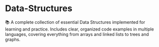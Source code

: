 # Data-Structures
📚 A complete collection of essential Data Structures implemented for learning and practice. Includes clear, organized code examples in multiple languages, covering everything from arrays and linked lists to trees and graphs.
